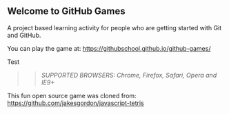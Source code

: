 ## Welcome to GitHub Games

A project based learning activity for people who are getting started with Git and GitHub.

You can play the game at: https://githubschool.github.io/github-games/

Test 
>> _*SUPPORTED BROWSERS*: Chrome, Firefox, Safari, Opera and IE9+_

This fun open source game was cloned from: https://github.com/jakesgordon/javascript-tetris
